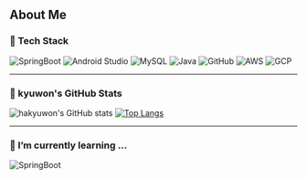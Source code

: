 ## About Me  

### 🦖 Tech Stack 
![SpringBoot](https://img.shields.io/badge/SpringBoot-6DB33F?style=flat&logo=springboot&logoColor=white)
![Android Studio](https://img.shields.io/badge/Android%20Studio-3DDC84?style=flat&logo=android-studio&logoColor=white)
![MySQL](https://img.shields.io/badge/MySQL-4479A1?style=flat&logo=mysql&logoColor=white)
![Java](https://img.shields.io/badge/Java-007396?style=flat&logo=java&logoColor=white)
![GitHub](https://img.shields.io/badge/GitHub-181717?style=flat&logo=github&logoColor=white)
![AWS](https://img.shields.io/badge/AWS-232F3E?style=flat&logo=amazon-aws&logoColor=white)
![GCP](https://img.shields.io/badge/Google%20Cloud-4285F4?style=flat&logo=google-cloud&logoColor=white)

---

### 🐸 kyuwon's GitHub Stats

![hakyuwon's GitHub stats](https://github-readme-stats.vercel.app/api?username=hakyuwon&show_icons=true&theme=vuel)
[![Top Langs](https://github-readme-stats.vercel.app/api/top-langs/?username=hakyuwon&theme=nightowl)](https://github.com/anuraghazra/github-readme-stats)

---

### 🌱 I’m currently learning ...
![SpringBoot](https://img.shields.io/badge/SpringBoot-6DB33F?style=flat&logo=springboot&logoColor=white)

<!--
**hakyuwon/hakyuwon** is a ✨ _special_ ✨ repository because its `README.md` (this file) appears on your GitHub profile.

Here are some ideas to get you started:

- 🔭 I’m currently working on ...
- 🌱 I’m currently learning ...
- 👯 I’m looking to collaborate on ...
- 🤔 I’m looking for help with ...
- 💬 Ask me about ...
- 📫 How to reach me: ...
- 😄 Pronouns: ...
- ⚡ Fun fact: ...
-->
